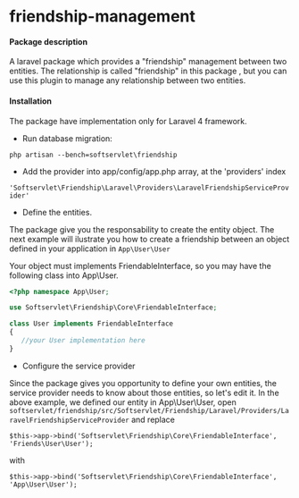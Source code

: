 friendship-management
=====================

#### Package description

A laravel package which provides a "friendship" management between 
two entities. The relationship is called "friendship" in this package
, but you can use this plugin to manage any relationship between 
two entities.

#### Installation

The package have implementation only for Laravel 4 framework.

 * Run database migration:

`php artisan --bench=softservlet\friendship`

 * Add the provider into app/config/app.php array, at the 'providers' index

`'Softservlet\Friendship\Laravel\Providers\LaravelFriendshipServiceProvider'`

 * Define the entities. 
 
 The package give you the responsability to create the
 entity object. The next example will ilustrate you how to create a friendship
 between an object defined in your application in `App\User\User`

 Your object must implements FriendableInterface, so you may have the following
 class into App\User.

 ```php
 <?php namespace App\User;

 use Softservlet\Friendship\Core\FriendableInterface;

 class User implements FriendableInterface
 {
	//your User implementation here
 }
 ```
 * Configure the service provider

 Since the package gives you opportunity to define your own entities, the 
 service provider needs to know about those entities, so let's edit it.
 In the above example, we defined our entity in App\User\User, open 
 `softservlet/friendship/src/Softservlet/Friendship/Laravel/Providers/LaravelFriendshipServiceProvider`
 and replace 

 `$this->app->bind('Softservlet\Friendship\Core\FriendableInterface', 'Friends\User\User');`

 with

 `$this->app->bind('Softservlet\Friendship\Core\FriendableInterface', 'App\User\User');`

 

